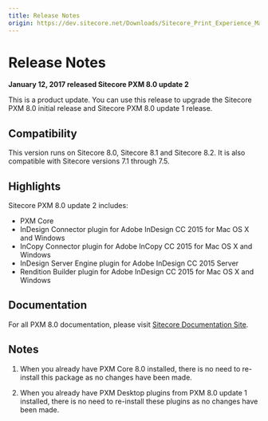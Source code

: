 ```yaml
---
title: Release Notes
origin: https://dev.sitecore.net/Downloads/Sitecore_Print_Experience_Manager/8_0/PXM_80_U2/Release_Notes
---
```


# Release Notes

**January 12, 2017 released Sitecore PXM 8.0 update 2**

This is a product update. You can use this release to upgrade the Sitecore PXM 8.0 initial release and Sitecore PXM 8.0 update 1 release.

## Compatibility

This version runs on Sitecore 8.0, Sitecore 8.1 and Sitecore 8.2. It is also compatible with Sitecore versions 7.1 through 7.5.

## Highlights

Sitecore PXM 8.0 update 2 includes:

-   PXM Core
-   InDesign Connector plugin for Adobe InDesign CC 2015 for Mac OS X and Windows
-   InCopy Connector plugin for Adobe InCopy CC 2015 for Mac OS X and Windows
-   InDesign Server Engine plugin for Adobe InDesign CC 2015 Server
-   Rendition Builder plugin for Adobe InDesign CC 2015 for Mac OS X and Windows

## Documentation

For all PXM 8.0 documentation, please visit [Sitecore Documentation Site](https://doc.sitecore.net/print_experience_manager).

## Notes

1) When you already have PXM Core 8.0 installed, there is no need to re-install this package as no changes have been made.

2) When you already have PXM Desktop plugins from PXM 8.0 update 1 installed, there is no need to re-install these plugins as no changes have been made.